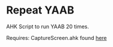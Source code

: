 # Repeat YAAB
 AHK Script to run YAAB 20 times.

Requires: CaptureScreen.ahk found [here](www.autohotkey.com/board/topic/121619-screencaptureahk-broken-capturescreen-function-win-81-x64/?p=688850)
